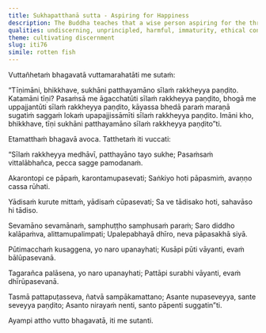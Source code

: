 ```yaml
---
title: Sukhapatthanā sutta - Aspiring for Happiness
description: The Buddha teaches that a wise person aspiring for the three kinds of happiness - of 1) praise, 2) wealth, and 3) good rebirth - should safeguard their virtue.
qualities: undiscerning, unprincipled, harmful, immaturity, ethical conduct
theme: cultivating discernment
slug: iti76
simile: rotten fish
---
```


Vuttañhetaṁ bhagavatā vuttamarahatāti me sutaṁ:

“Tīṇimāni, bhikkhave, sukhāni patthayamāno sīlaṁ rakkheyya paṇḍito. Katamāni tīṇi? Pasaṁsā me āgacchatūti sīlaṁ rakkheyya paṇḍito, bhogā me uppajjantūti sīlaṁ rakkheyya paṇḍito, kāyassa bhedā paraṁ maraṇā sugatiṁ saggaṁ lokaṁ upapajjissāmīti sīlaṁ rakkheyya paṇḍito. Imāni kho, bhikkhave, tīṇi sukhāni patthayamāno sīlaṁ rakkheyya paṇḍito”ti.

Etamatthaṁ bhagavā avoca. Tatthetaṁ iti vuccati:

“Sīlaṁ rakkheyya medhāvī,
patthayāno tayo sukhe;
Pasaṁsaṁ vittalābhañca,
pecca sagge pamodanaṁ.

Akarontopi ce pāpaṁ,
karontamupasevati;
Saṅkiyo hoti pāpasmiṁ,
avaṇṇo cassa rūhati.

Yādisaṁ kurute mittaṁ,
yādisaṁ cūpasevati;
Sa ve tādisako hoti,
sahavāso hi tādiso.

Sevamāno sevamānaṁ,
samphuṭṭho samphusaṁ paraṁ;
Saro diddho kalāpaṁva,
alittamupalimpati;
Upalepabhayā dhīro,
neva pāpasakhā siyā.

Pūtimacchaṁ kusaggena,
yo naro upanayhati;
Kusāpi pūti vāyanti,
evaṁ bālūpasevanā.

Tagarañca palāsena,
yo naro upanayhati;
Pattāpi surabhi vāyanti,
evaṁ dhīrūpasevanā.

Tasmā pattapuṭasseva,
ñatvā sampākamattano;
Asante nupaseveyya,
sante seveyya paṇḍito;
Asanto nirayaṁ nenti,
santo pāpenti suggatin”ti.

Ayampi attho vutto bhagavatā, iti me sutanti.